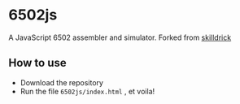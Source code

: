# 6502js
A JavaScript 6502 assembler and simulator.
Forked from [skilldrick](https://github.com/skilldrick/6502js)

How to use
----------
* Download the repository 
* Run the file `6502js/index.html` , et voila!
